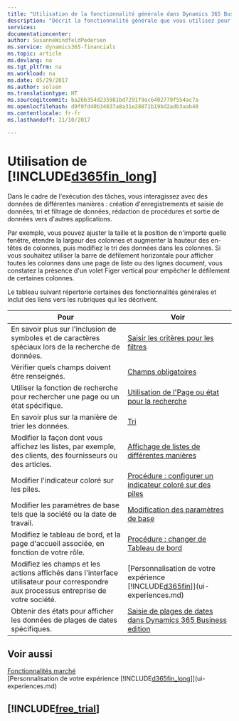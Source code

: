 ```yaml
---
title: "Utilisation de la fonctionnalité générale dans Dynamics 365 Business edition | Microsoft Docs"
description: "Décrit la fonctionnalité générale que vous utilisez pour interagir avec des données dans Dynamics 365, par exemple entrer les valeurs, trier les données, et modifier les vues."
services: 
documentationcenter: 
author: SusanneWindfeldPedersen
ms.service: dynamics365-financials
ms.topic: article
ms.devlang: na
ms.tgt_pltfrm: na
ms.workload: na
ms.date: 05/29/2017
ms.author: solsen
ms.translationtype: HT
ms.sourcegitcommit: ba26b354d235981bd7291f9ac6402779f554ac7a
ms.openlocfilehash: d9f0fd40b34637a8a31e28871b19bd2adb3aab40
ms.contentlocale: fr-fr
ms.lasthandoff: 11/10/2017

---
```

# <a name="working-with-included365finlongincludesd365finlongmdmd"></a>Utilisation de [!INCLUDE[d365fin_long](includes/d365fin_long_md.md)]
Dans le cadre de l'exécution des tâches, vous interagissez avec des données de différentes manières : création d'enregistrements et saisie de données, tri et filtrage de données, rédaction de procédures et sortie de données vers d'autres applications.

Par exemple, vous pouvez ajuster la taille et la position de n'importe quelle fenêtre, étendre la largeur des colonnes et augmenter la hauteur des en-têtes de colonnes, puis modifiez le tri des données dans les colonnes. Si vous souhaitez utiliser la barre de défilement horizontale pour afficher toutes les colonnes dans une page de liste ou des lignes document, vous constatez la présence d'un volet Figer vertical pour empêcher le défilement de certaines colonnes.

Le tableau suivant répertorie certaines des fonctionnalités générales et inclut des liens vers les rubriques qui les décrivent.

| Pour | Voir |
| --- | --- |
| En savoir plus sur l'inclusion de symboles et de caractères spéciaux lors de la recherche de données. |[Saisir les critères pour les filtres](ui-enter-criteria-filters.md) |
| Vérifier quels champs doivent être renseignés. |[Champs obligatoires](ui-mandatory-fields.md) |
| Utiliser la fonction de recherche pour rechercher une page ou un état spécifique. |[Utilisation de l'Page ou état pour la recherche](ui-search.md) |
| En savoir plus sur la manière de trier les données. |[Tri](ui-sorting.md) |
| Modifier la façon dont vous affichez les listes, par exemple, des clients, des fournisseurs ou des articles. |[Affichage de listes de différentes manières](across-display-lists-different-views.md) |
| Modifier l'indicateur coloré sur les piles. |[Procédure : configurer un indicateur coloré sur des piles](ui-how-setup-colored-indicator-cues.md) |
| Modifier les paramètres de base tels que la société ou la date de travail. |[Modification des paramètres de base](ui-change-basic-settings.md) |
| Modifiez le tableau de bord, et la page d'accueil associée, en fonction de votre rôle. |[Procédure : changer de Tableau de bord](change-role.md) |
| Modifiez les champs et les actions affichés dans l'interface utilisateur pour correspondre aux processus entreprise de votre société. |[Personnalisation de votre expérience [!INCLUDE[d365fin](includes/d365fin_md.md)]](ui-experiences.md) |
| Obtenir des états pour afficher les données de plages de dates spécifiques. |[Saisie de plages de dates dans Dynamics 365 Business edition](ui-enter-date-ranges.md) |

## <a name="see-also"></a>Voir aussi
[Fonctionnalités marché](ui-across-business-areas.md)  
[Personnalisation de votre expérience [!INCLUDE[d365fin_long](includes/d365fin_long_md.md)]](ui-experiences.md)  

## [!INCLUDE[free_trial](includes/free_trial_md.md)]

